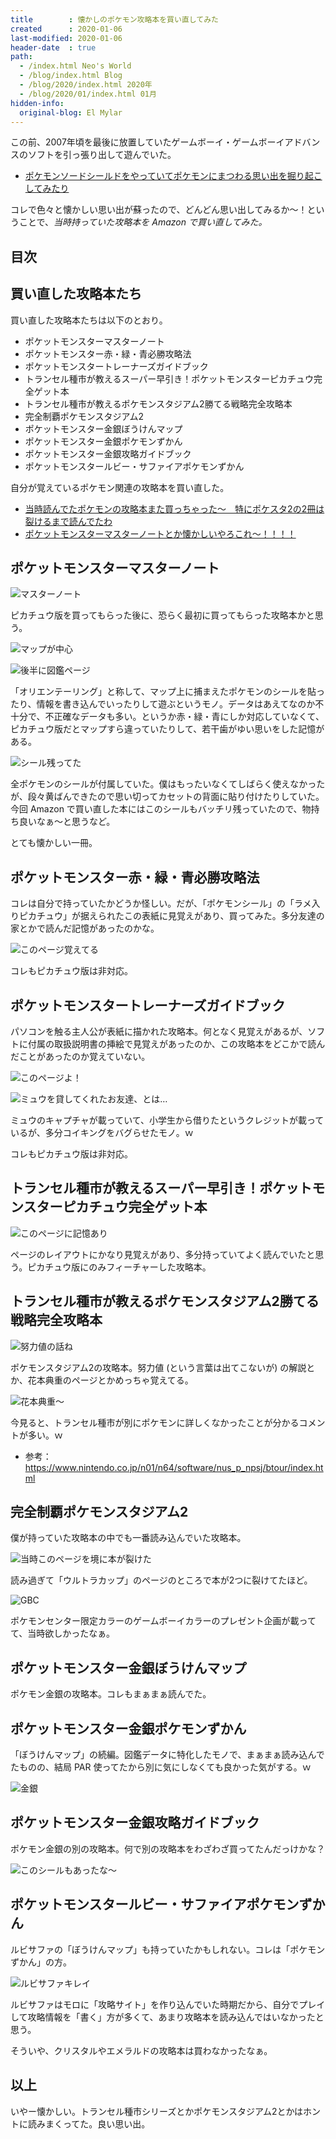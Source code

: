 ```yaml
---
title        : 懐かしのポケモン攻略本を買い直してみた
created      : 2020-01-06
last-modified: 2020-01-06
header-date  : true
path:
  - /index.html Neo's World
  - /blog/index.html Blog
  - /blog/2020/index.html 2020年
  - /blog/2020/01/index.html 01月
hidden-info:
  original-blog: El Mylar
---
```


この前、2007年頃を最後に放置していたゲームボーイ・ゲームボーイアドバンスのソフトを引っ張り出して遊んでいた。

- [ポケモンソードシールドをやっていてポケモンにまつわる思い出を掘り起こしてみたり](/blog/2019/12/17-01.html)

コレで色々と懐かしい思い出が蘇ったので、どんどん思い出してみるか～！ということで、_当時持っていた攻略本を Amazon で買い直してみた。_

## 目次

## 買い直した攻略本たち

買い直した攻略本たちは以下のとおり。

- ポケットモンスターマスターノート
- ポケットモンスター赤・緑・青必勝攻略法
- ポケットモンスタートレーナーズガイドブック
- トランセル種市が教えるスーパー早引き！ポケットモンスターピカチュウ完全ゲット本
- トランセル種市が教えるポケモンスタジアム2勝てる戦略完全攻略本
- 完全制覇ポケモンスタジアム2
- ポケットモンスター金銀ぼうけんマップ
- ポケットモンスター金銀ポケモンずかん
- ポケットモンスター金銀攻略ガイドブック
- ポケットモンスタールビー・サファイアポケモンずかん

自分が覚えているポケモン関連の攻略本を買い直した。

- [当時読んでたポケモンの攻略本また買っちゃった〜　特にポケスタ2の2冊は裂けるまで読んでたわ](https://www.instagram.com/p/B5-NAaqpZSw/)
- [ポケットモンスターマスターノートとか懐かしいやろこれ〜！！！！](https://www.instagram.com/p/B6AoZwlpbhS/)

## ポケットモンスターマスターノート

![マスターノート](./06-01-11.jpg)

ピカチュウ版を買ってもらった後に、恐らく最初に買ってもらった攻略本かと思う。

![マップが中心](./06-01-12.jpg)

![後半に図鑑ページ](./06-01-13.jpg)

「オリエンテーリング」と称して、マップ上に捕まえたポケモンのシールを貼ったり、情報を書き込んでいったりして遊ぶというモノ。データはあえてなのか不十分で、不正確なデータも多い。というか赤・緑・青にしか対応していなくて、ピカチュウ版だとマップすら違っていたりして、若干歯がゆい思いをした記憶がある。

![シール残ってた](./06-01-14.jpg)

全ポケモンのシールが付属していた。僕はもったいなくてしばらく使えなかったが、段々黄ばんできたので思い切ってカセットの背面に貼り付けたりしていた。今回 Amazon で買い直した本にはこのシールもバッチリ残っていたので、物持ち良いなぁ～と思うなど。

とても懐かしい一冊。

## ポケットモンスター赤・緑・青必勝攻略法

コレは自分で持っていたかどうか怪しい。だが、「ポケモンシール」の「ラメ入りピカチュウ」が据えられたこの表紙に見覚えがあり、買ってみた。多分友達の家とかで読んだ記憶があったのかな。

![このページ覚えてる](./06-01-10.jpg)

コレもピカチュウ版は非対応。

## ポケットモンスタートレーナーズガイドブック

パソコンを触る主人公が表紙に描かれた攻略本。何となく見覚えがあるが、ソフトに付属の取扱説明書の挿絵で見覚えがあったのか、この攻略本をどこかで読んだことがあったのか覚えていない。

![このページよ！](./06-01-08.jpg)

![ミュウを貸してくれたお友達、とは…](./06-01-09.jpg)

ミュウのキャプチャが載っていて、小学生から借りたというクレジットが載っているが、多分コイキングをバグらせたモノ。ｗ

コレもピカチュウ版は非対応。

## トランセル種市が教えるスーパー早引き！ポケットモンスターピカチュウ完全ゲット本

![このページに記憶あり](./06-01-15.jpg)

ページのレイアウトにかなり見覚えがあり、多分持っていてよく読んでいたと思う。ピカチュウ版にのみフィーチャーした攻略本。

## トランセル種市が教えるポケモンスタジアム2勝てる戦略完全攻略本

![努力値の話ね](./06-01-01.jpg)

ポケモンスタジアム2の攻略本。努力値 (という言葉は出てこないが) の解説とか、花本典重のページとかめっちゃ覚えてる。

![花本典重〜](./06-01-02.jpg)

今見ると、トランセル種市が別にポケモンに詳しくなかったことが分かるコメントが多い。ｗ

- 参考：<https://www.nintendo.co.jp/n01/n64/software/nus_p_npsj/btour/index.html>

## 完全制覇ポケモンスタジアム2

僕が持っていた攻略本の中でも一番読み込んでいた攻略本。

![当時このページを境に本が裂けた](./06-01-03.jpg)

読み過ぎて「ウルトラカップ」のページのところで本が2つに裂けてたほど。

![GBC](./06-01-04.jpg)

ポケモンセンター限定カラーのゲームボーイカラーのプレゼント企画が載ってて、当時欲しかったなぁ。

## ポケットモンスター金銀ぼうけんマップ

ポケモン金銀の攻略本。コレもまぁまぁ読んでた。

## ポケットモンスター金銀ポケモンずかん

「ぼうけんマップ」の続編。図鑑データに特化したモノで、まぁまぁ読み込んでたものの、結局 PAR 使ってたから別に気にしなくても良かった気がする。ｗ

![金銀](./06-01-06.jpg)

## ポケットモンスター金銀攻略ガイドブック

ポケモン金銀の別の攻略本。何で別の攻略本をわざわざ買ってたんだっけかな？

![このシールもあったな〜](./06-01-05.jpg)

## ポケットモンスタールビー・サファイアポケモンずかん

ルビサファの「ぼうけんマップ」も持っていたかもしれない。コレは「ポケモンずかん」の方。

![ルビサファキレイ](./06-01-07.jpg)

ルビサファはモロに「攻略サイト」を作り込んでいた時期だから、自分でプレイして攻略情報を「書く」方が多くて、あまり攻略本を読み込んではいなかったと思う。

そういや、クリスタルやエメラルドの攻略本は買わなかったなぁ。

## 以上

いやー懐かしい。トランセル種市シリーズとかポケモンスタジアム2とかはホントに読みまくってた。良い思い出。
